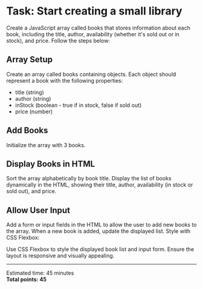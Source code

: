 # Task: Start creating a small library

Create a JavaScript array called books that stores information about each book, including the title, author, availability (whether it's sold out or in stock), and price. Follow the steps below:

## Array Setup

Create an array called books containing objects.
Each object should represent a book with the following properties:

- title (string)
- author (string)
- inStock (boolean - true if in stock, false if sold out)
- price (number)

## Add Books

Initialize the array with 3 books.

## Display Books in HTML

Sort the array alphabetically by book title.
Display the list of books dynamically in the HTML, showing their title, author, availability (in stock or sold out), and price.

## Allow User Input

Add a form or input fields in the HTML to allow the user to add new books to the array. When a new book is added, update the displayed list.
Style with CSS Flexbox:

Use CSS Flexbox to style the displayed book list and input form. Ensure the layout is responsive and visually appealing.

---

Estimated time: 45 minutes <br>
**Total points: 45**
